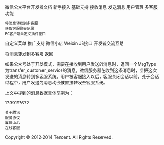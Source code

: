 
微信公众平台开发者文档
新手接入
基础支持
接收消息
发送消息
用户管理
多客服功能

    将消息转发到多客服
    获取客服聊天记录
    PC客户端自定义插件接口

自定义菜单
推广支持
微信小店
Weixin JS接口
开发者交流互助

将消息转发到多客服
返回

如果公众号处于开发模式，需要在接收到用户发送的消息时，返回一个MsgType为transfer_customer_service的消息，微信服务器在收到这条消息时，会把这次发送的消息转到多客服系统。用户被客服接入以后，客服关闭会话以前，处于会话过程中，用户发送的消息均会被直接转发至客服系统。

上文中提到的消息数据具体举例为：

<xml>
<ToUserName><![CDATA[touser]]></ToUserName>
<FromUserName><![CDATA[fromuser]]></FromUserName>
<CreateTime>1399197672</CreateTime>
<MsgType><![CDATA[transfer_customer_service]]></MsgType>
</xml>

    关于腾讯
    服务协议
    客服中心
    在线客服

Copyright © 2012-2014 Tencent. All Rights Reserved.



